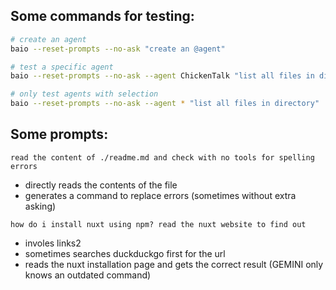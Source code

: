
## Some commands for testing:
```bash
# create an agent
baio --reset-prompts --no-ask "create an @agent"

# test a specific agent
baio --reset-prompts --no-ask --agent ChickenTalk "list all files in directory"

# only test agents with selection
baio --reset-prompts --no-ask --agent * "list all files in directory"
```

## Some prompts:

```
read the content of ./readme.md and check with no tools for spelling errors 
```
- directly reads the contents of the file
- generates a command to replace errors (sometimes without extra asking)


```
how do i install nuxt using npm? read the nuxt website to find out
```
- involes links2
- sometimes searches duckduckgo first for the url
- reads the nuxt installation page and gets the correct result (GEMINI only knows an outdated command)